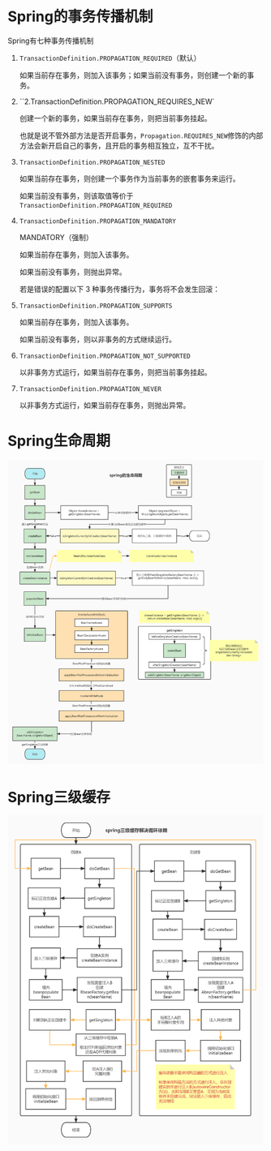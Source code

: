 # Spring的事务传播机制

Spring有七种事务传播机制

1. `TransactionDefinition.PROPAGATION_REQUIRED`（默认）

   如果当前存在事务，则加入该事务；如果当前没有事务，则创建一个新的事务。

2. ``2.TransactionDefinition.PROPAGATION_REQUIRES_NEW`

   创建一个新的事务，如果当前存在事务，则把当前事务挂起。

   也就是说不管外部方法是否开启事务，`Propagation.REQUIRES_NEW`修饰的内部方法会新开启自己的事务，且开启的事务相互独立，互不干扰。

3. `TransactionDefinition.PROPAGATION_NESTED`

   如果当前存在事务，则创建一个事务作为当前事务的嵌套事务来运行。

   如果当前没有事务，则该取值等价于`TransactionDefinition.PROPAGATION_REQUIRED`

4. `TransactionDefinition.PROPAGATION_MANDATORY`

   MANDATORY（强制）

   如果当前存在事务，则加入该事务。

   如果当前没有事务，则抛出异常。

   

   若是错误的配置以下 3 种事务传播行为，事务将不会发生回滚：

5. `TransactionDefinition.PROPAGATION_SUPPORTS`

   如果当前存在事务，则加入该事务。

   如果当前没有事务，则以非事务的方式继续运行。

6. `TransactionDefinition.PROPAGATION_NOT_SUPPORTED`

   以非事务方式运行，如果当前存在事务，则把当前事务挂起。

7. `TransactionDefinition.PROPAGATION_NEVER`

   以非事务方式运行，如果当前存在事务，则抛出异常。

# Spring生命周期

![](https://github.com/710765989/learningDocument/blob/main/img/spring生命周期.jpg)

# Spring三级缓存

![](https://github.com/710765989/learningDocument/blob/main/img/spring三级缓存解决循环依赖.jpg)



